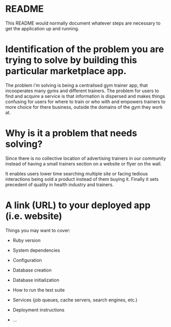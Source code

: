 # README

This README would normally document whatever steps are necessary to get the
application up and running.

# Identification of the problem you are trying to solve by building this particular marketplace app.

The problem i'm solving is being a centralised gym trainer app, that incooperates many gyms and different trainers. The problem for users to find and acquire a service is that information is dispersed and makes things confusing for users for where to train or who with and empowers trainers to more choice for there business, outside the domains of the gym they work at.


# Why is it a problem that needs solving?

 Since there is no collective location of advertising trainers in our community instead of having a small trainers section on a website or flyer on the wall.

 It enables users lower time searching multiple site or facing tedious interactions being sold a product instead of them buying it. Finally it sets precedent of quality in health industry and trainers.

# A link (URL) to your deployed app (i.e. website)















Things you may want to cover:

* Ruby version

* System dependencies

* Configuration

* Database creation

* Database initialization

* How to run the test suite

* Services (job queues, cache servers, search engines, etc.)

* Deployment instructions

* ...
